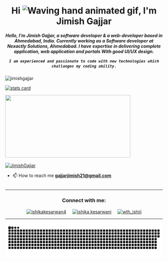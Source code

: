 <h1 align="center">Hi <img src="https://raw.githubusercontent.com/nixin72/nixin72/master/wave.gif"
        alt="Waving hand animated gif" height="45" width="45" />, I'm Jimish Gajjar</h1>
<h5 align="center">
    Hello, I’m Jimish Gajjar, a software developer & a web-developer based in Ahmedabad, India. Currently working as a
    Software developer at Nexactly Solutions, Ahmedabad. I have expertise in delivering complete application, web
    application and portals With good UI/UX design.

    I am experienced and passionate to code with new technologies which challanges my coding ability.

</h5>
<p align="left"> <img
        src="https://komarev.com/ghpvc/?username=jimishgajjar&label=Profile%20views&color=0e75b6&style=flat"
        alt="jimishgajjar" /> </p>
<p>
    <a align="center" href="https://github.com/jimishgajjar">
        <img alt="stats card" height="200px" width="400"
            src="https://github-readme-streak-stats.herokuapp.com/?user=jimishgajjar&theme=radical">
        
</p>
<img height="200px" width="400"
    src="https://github-readme-stats.vercel.app/api?username=jimishgajjar&count_private=true&theme=radical&show_icons=true" />

<p align="left"> <a href="https://twitter.com/JimishGajjar" target="blank"><img
            src="https://img.shields.io/twitter/follow/JimishGajjar?logo=twitter&style=for-the-badge"
            alt="JimishGajjar" /></a> </p>

- 📫 How to reach me **gajjarjimish21@gmail.com**
<br><br>
<hr>

<h3 align="center">Connect with me:</h3>
<p align="center">
    <a href="https://twitter.com/JimishGajjar" target="blank"><img align="center"
            src="https://img.icons8.com/cute-clipart/64/000000/twitter.png" alt="ishikakesarwan4" height="50"
            width="50" /></a> &nbsp;&nbsp;&nbsp;
    <a href="https://www.linkedin.com/in/jimishgajjar/" target="blank"><img align="center"
            src="https://img.icons8.com/cute-clipart/64/000000/linkedin.png" alt="ishika kesarwani" height="50"
            width="50" /></a>&nbsp;&nbsp;&nbsp;&nbsp;
    <a href="https://www.instagram.com/jimish.gajjar/" target="blank"><img align="center"
            src="https://img.icons8.com/cute-clipart/64/000000/instagram-new.png" alt="wth_ishiii" height="50"
            width="50" /></a>
</p>

<hr>

<p align="center">
    <img src="github-contribution-grid-snake.svg" alt="snake">
    </center>
</p>
